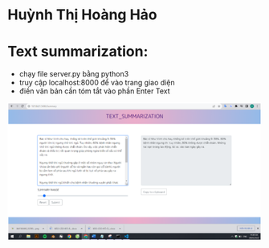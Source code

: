 # Huỳnh Thị Hoàng Hảo
# Text summarization: 
* chạy file server.py bằng python3
* truy cập localhost:8000 để vào trang giao diện
* điền văn bản cần tóm tắt vào phần Enter Text
<p>
<img src="./Screenshots/image.png"/> 
</p>